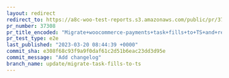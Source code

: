 ```yaml
---
layout: redirect
redirect_to: https://a8c-woo-test-reports.s3.amazonaws.com/public/pr/37308/e2e/index.html
pr_number: 37308
pr_title_encoded: "Migrate+woocommerce-payments+task+fills+to+TS+and+remove+connect.js+fill"
pr_test_type: e2e
last_published: "2023-03-20 08:44:39 +0000"
commit_sha: e308f68c93f9a9f0daf61c2d51b6eac23dd3d95e
commit_message: "Add changelog"
branch_name: update/migrate-task-fills-to-ts
---
```

